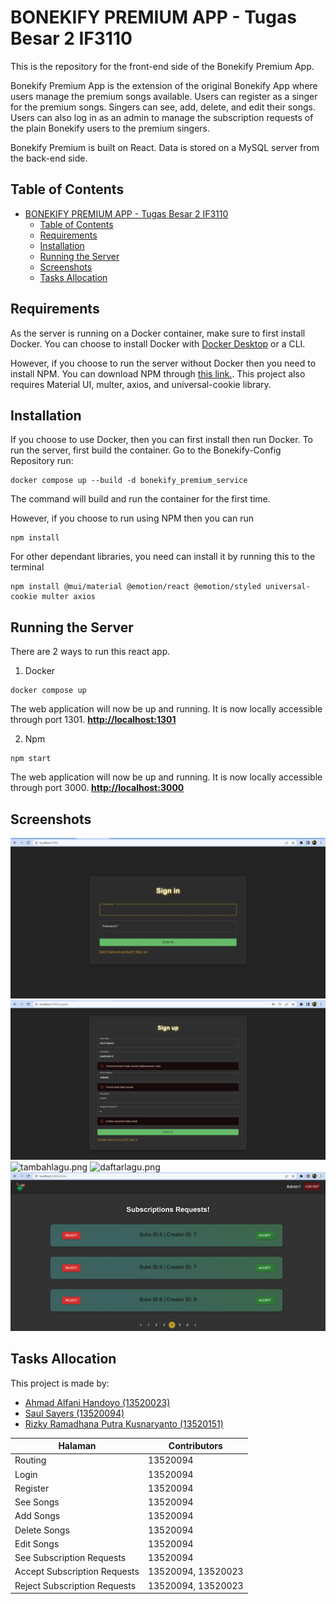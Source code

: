 # BONEKIFY PREMIUM APP - Tugas Besar 2 IF3110

This is the repository for the front-end side of the Bonekify Premium App.

Bonekify Premium App is the extension of the original Bonekify App where users manage the premium songs available. Users can register as a singer for the premium songs. Singers can see, add, delete, and edit their songs. Users can also log in as an admin to manage the subscription requests of the plain Bonekify users to the premium singers.

Bonekify Premium is built on React. Data is stored on a MySQL server from the back-end side.

## Table of Contents
- [BONEKIFY PREMIUM APP - Tugas Besar 2 IF3110](#bonekify-premium-app---tugas-besar-2-if3110)
  - [Table of Contents](#table-of-contents)
  - [Requirements](#requirements)
  - [Installation](#installation)
  - [Running the Server](#running-the-server)
  - [Screenshots](#screenshots)
  - [Tasks Allocation](#tasks-allocation)
## Requirements
As the server is running on a Docker container, make sure to first install Docker.
You can choose to install Docker with <a href="https://www.docker.com/products/docker-desktop/">Docker Desktop</a> or a CLI.

However, if you choose to run the server without Docker then you need to install NPM.
You can download NPM through <a href="https://nodejs.org/en/download/.">this link.</a>.
This project also requires Material UI, multer, axios, and universal-cookie library.

## Installation
If you choose to use Docker, then you can first install then run Docker.
To run the server, first build the container. Go to the Bonekify-Config Repository run:
```
docker compose up --build -d bonekify_premium_service
```
The command will build and run the container for the first time.

However, if you choose to run using NPM then you can run 
```
npm install
```
For other dependant libraries, you need can install it by running this to the terminal
```
npm install @mui/material @emotion/react @emotion/styled universal-cookie multer axios
```

## Running the Server
There are 2 ways to run this react app.

1. Docker

```
docker compose up
```
The web application will now be up and running. It is now locally accessible through port 1301.
<b><a href="http://localhost:1300/public">http://localhost:1301</a></b>

2. Npm
```
npm start
```
The web application will now be up and running. It is now locally accessible through port 3000.
<b><a href="http://localhost:1300/public">http://localhost:3000</a></b>



## Screenshots
![login.png](./public/img/screenshots/login.png)
![register.png](./public/img/screenshots/register.png)
![tambahlagu.png](./public/img/screenshots/home.png)
![daftarlagu.png](./public/img/screenshots/search.png)
![admin.png](./public/img/screenshots/admin.png)

## Tasks Allocation
This project is made by:
- <a href="https://www.linkedin.com/in/ahmad-alfani-handoyo/"> Ahmad Alfani Handoyo (13520023)</a>
- <a href="https://www.linkedin.com/in/saulsayers/?originalSubdomain=id">Saul Sayers (13520094)</a>
- <a href="https://www.linkedin.com/in/rizky-ramadhana-putra-kusnaryanto-6037a51aa/">Rizky Ramadhana Putra Kusnaryanto (13520151)</a>

Halaman | Contributors 
--- | --- 
Routing | 13520094
Login | 13520094 
Register | 13520094 
See Songs | 13520094
Add Songs | 13520094
Delete Songs | 13520094
Edit Songs | 13520094
See Subscription Requests | 13520094
Accept Subscription Requests | 13520094, 13520023
Reject Subscription Requests | 13520094, 13520023


